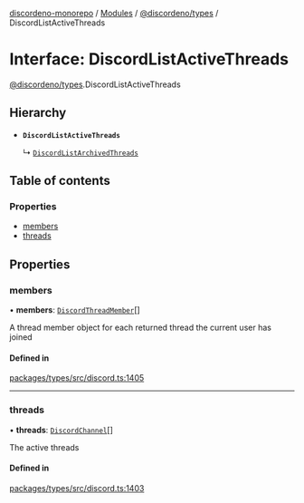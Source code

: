 [discordeno-monorepo](../README.md) / [Modules](../modules.md) / [@discordeno/types](../modules/discordeno_types.md) / DiscordListActiveThreads

# Interface: DiscordListActiveThreads

[@discordeno/types](../modules/discordeno_types.md).DiscordListActiveThreads

## Hierarchy

- **`DiscordListActiveThreads`**

  ↳ [`DiscordListArchivedThreads`](discordeno_types.DiscordListArchivedThreads.md)

## Table of contents

### Properties

- [members](discordeno_types.DiscordListActiveThreads.md#members)
- [threads](discordeno_types.DiscordListActiveThreads.md#threads)

## Properties

### members

• **members**: [`DiscordThreadMember`](discordeno_types.DiscordThreadMember.md)[]

A thread member object for each returned thread the current user has joined

#### Defined in

[packages/types/src/discord.ts:1405](https://github.com/deepsarda/discordeno/blob/c6dc30bb/packages/types/src/discord.ts#L1405)

---

### threads

• **threads**: [`DiscordChannel`](discordeno_types.DiscordChannel.md)[]

The active threads

#### Defined in

[packages/types/src/discord.ts:1403](https://github.com/deepsarda/discordeno/blob/c6dc30bb/packages/types/src/discord.ts#L1403)
